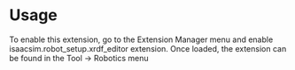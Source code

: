 # Usage

To enable this extension, go to the Extension Manager menu and enable isaacsim.robot_setup.xrdf_editor extension. Once loaded, the extension can be found in the Tool -> Robotics menu

